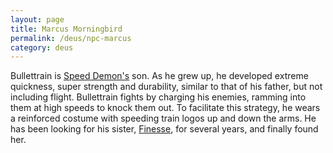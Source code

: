 ```yaml
---
layout: page
title: Marcus Morningbird
permalink: /deus/npc-marcus
category: deus
---
```

Bullettrain is [Speed Demon's](npc-moses) son. As he grew up, he developed extreme quickness, super strength and durability, similar to that of his father, but not including flight. Bullettrain fights by charging his enemies, ramming into them at high speeds to knock them out. To facilitate this strategy, he wears a reinforced costume with speeding train logos up and down the arms. He has been looking for his sister, [Finesse](npc-laura), for several years, and finally found her.
